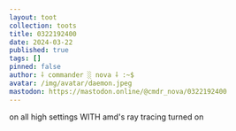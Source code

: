 ```yaml
---
layout: toot
collection: toots
title: 0322192400
date: 2024-03-22
published: true
tags: []
pinned: false
author: ⸸ commander ░ nova ⸸ :~$
avatar: /img/avatar/daemon.jpeg
mastodon: https://mastodon.online/@cmdr_nova/0322192400
---
```


on all high settings WITH amd's ray tracing turned on
